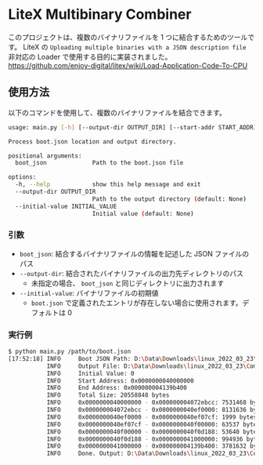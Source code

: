 # LiteX Multibinary Combiner

このプロジェクトは、複数のバイナリファイルを 1 つに結合するためのツールです。
LiteX の `Uploading multiple binaries with a JSON description file` 非対応の Loader で使用する目的に実装されました。
<https://github.com/enjoy-digital/litex/wiki/Load-Application-Code-To-CPU>

## 使用方法

以下のコマンドを使用して、複数のバイナリファイルを結合できます。

```sh
usage: main.py [-h] [--output-dir OUTPUT_DIR] [--start-addr START_ADDR] [--initial-value INITIAL_VALUE] boot_json

Process boot.json location and output directory.

positional arguments:
  boot_json             Path to the boot.json file

options:
  -h, --help            show this help message and exit
  --output-dir OUTPUT_DIR
                        Path to the output directory (default: None)
  --initial-value INITIAL_VALUE
                        Initial value (default: None)
```

### 引数

- `boot_json`: 結合するバイナリファイルの情報を記述した JSON ファイルのパス
- `--output-dir`: 結合されたバイナリファイルの出力先ディレクトリのパス
  - 未指定の場合、 `boot_json` と同じディレクトリに出力されます
- `--initial-value`: バイナリファイルの初期値
  - `boot.json` で定義されたエントリが存在しない場合に使用されます。デフォルトは 0

### 実行例

```sh
$ python main.py /path/to/boot.json
[17:52:18] INFO     Boot JSON Path: D:\Data\Downloads\linux_2022_03_23\boot.json                                                         main.py:68
           INFO     Output File: D:\Data\Downloads\linux_2022_03_23\Combined.bin                                                         main.py:69
           INFO     Initial Value: 0                                                                                                     main.py:70
           INFO     Start Address: 0x0000000040000000                                                                                    main.py:71
           INFO     End Address: 0x000000004139b400                                                                                      main.py:72
           INFO     Total Size: 20558848 bytes                                                                                           main.py:73
           INFO     0x0000000040000000 - 0x000000004072ebcc: 7531468 bytes  Image                                                        main.py:89
           INFO     0x000000004072ebcc - 0x0000000040ef0000: 8131636 bytes  Fill with 0x00                                               main.py:83
           INFO     0x0000000040ef0000 - 0x0000000040ef07cf: 1999 bytes     rv32.dtb                                                     main.py:89
           INFO     0x0000000040ef07cf - 0x0000000040f00000: 63537 bytes    Fill with 0x00                                               main.py:83
           INFO     0x0000000040f00000 - 0x0000000040f0d188: 53640 bytes    opensbi.bin                                                  main.py:89
           INFO     0x0000000040f0d188 - 0x0000000041000000: 994936 bytes   Fill with 0x00                                               main.py:83
           INFO     0x0000000041000000 - 0x000000004139b400: 3781632 bytes  rootfs.cpio                                                  main.py:89
           INFO     Done. Output: D:\Data\Downloads\linux_2022_03_23\Combined.bin                                                        main.py:95
```
